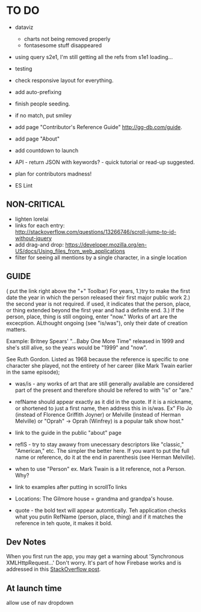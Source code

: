 # TO DO
* dataviz
    - charts not being removed properly
    - fontasesome stuff disappeared


* using query s2e1, I'm still getting all the refs from s1e1 loading...

* testing

* check responsive layout for everything.
 - add auto-prefixing
* finish people seeding.
 - if no match, put smiley

* add page "Contributor's Reference Guide" http://gg-db.com/guide.
* add page "About"
* add countdown to launch

* API - return JSON with keywords? - quick tutorial or read-up suggested.

* plan for contributors madness!

* ES Lint


## NON-CRITICAL
* lighten lorelai
* links for each entry: http://stackoverflow.com/questions/13266746/scroll-jump-to-id-without-jquery
* add drag-and drop: https://developer.mozilla.org/en-US/docs/Using_files_from_web_applications
* filter for seeing all mentions by a single character, in a single location


## GUIDE
( put the link right above the "+" Toolbar)
For years, 
1.)try to make the first date the year in which the person released their first major public work 
2.) the second year is not required. if used, it indicates that the person, place, or thing extended beyond the first year and had a definite end. 
3.) If the person, place, thing is still ongoing, enter "now." Works of art are the excecption. ALthought ongoing (see "is/was"), only their date of creation matters. 

Example: Britney Spears' "...Baby One More Time" released in 1999 and she's still alive, so the years would be "1999" and "now".

See Ruth Gordon. Listed as 1968 because the reference is specific to one character she played, not the entirety of her career (like Mark Twain earlier in the same episode);

* was/is - any works of art that are still generally available are considered part of the present and therefore should be refered to with "is" or "are." 

* refName should appear exactly as it did in the quote. If it is a nickname, or shortened to just a first name, then address this in is/was. Ex" Flo Jo (instead of Florence Griffith Joyner) or Melville (instead of Herman Melville)
or "Oprah" -> Oprah (Winfrey) is a popular talk show host."

* link to the guide in the public "about" page

* refIS - try to stay awawy from unecessary descriptors like "classic," "American," etc. The simpler the better here. If you want to put the full name or reference, do it at the end in parenthesis (see Herman Melville).

* when to use "Person" ex. Mark Twain is a lit reference, not a Person. Why?

* link to examples after putting in scrollTo links

* Locations: The Gilmore house = grandma and grandpa's house. 

* quote - the bold text will appear automtically. Teh application checks what you putin RefName (person, place, thing) and if it matches the reference in teh quote, it makes it bold. 

## Dev Notes
When you first run the app, you may get a warning about 'Synchronous XMLHttpRequest...' Don't worry. It's part of how Firebase
works and is addressed in this [StackOverflow post](http://stackoverflow.com/questions/32467144/firebase-synchronous-xmlhttprequest-deprecated).

## At launch time
allow use of nav dropdown